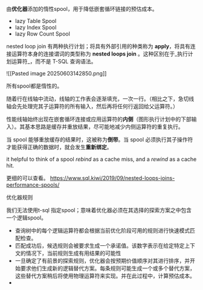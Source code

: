 
由**优化器**添加的惰性spool，用于降低嵌套循环链接的预估成本。

- lazy Table Spool
- lazy Index Spool
- lazy Row Count Spool


nested loop join 有两种执行计划；将具有外部引用的种类称为 **apply**，将具有连接运算符本身的连接谓词的类型称为 **nested loops join** 。这种区别在于_执行计划运算符_，而不是 T-SQL 查询语法。


![[Pasted image 20250603142850.png]]


所有spool都是惰性的。

随着行在线轴中流动，线轴的工作表会逐渐填充，一次一行。（相比之下，急切线轴会先处理完其子运算符的所有输入，然后再将任何行返回给父运算符。）

性能线轴始终出现在嵌套循环连接或应用运算符的**内侧**（图形执行计划中的下部输入）。其基本思路是缓存并重放结果，尽可能地减少内侧运算符的重复执行。

当 spool 能够重放缓存的结果时，这被称为**倒带**。当 spool 必须执行其子操作符才能获得正确的数据时，就会发生**重新绑定**。

it helpful to think of a spool _rebind_ as a cache miss, and a _rewind_ as a cache hit.


更细的可以查看。
https://www.sql.kiwi/2019/09/nested-loops-joins-performance-spools/

优化器规则

我们无法使用t-sql 指定spool；意味着优化器必须在其选择的探索方案之中包含一个逻辑spool。

- 查询树中的每个逻辑运算符都会根据当前优化阶段可用的规则进行快速模式匹配检查。
- 匹配成功后，候选规则会被要求生成一个承诺值。该数字表示在给定特定上下文的情况下，当前规则生成有用结果的可能性
- 一旦确定了有前景的探索规则，优化器会按预期价值顺序对其进行排序，并开始要求他们生成新的逻辑替代方案。每条规则可能生成一个或多个替代方案，这些替代方案稍后将使用物理运算符来实现。并在此过程中，计算预估成本。
- 







